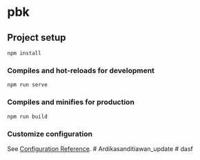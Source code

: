 # pbk

## Project setup
```
npm install
```

### Compiles and hot-reloads for development
```
npm run serve
```

### Compiles and minifies for production
```
npm run build
```

### Customize configuration
See [Configuration Reference](https://cli.vuejs.org/config/).
#   A r d i k a s a n d i t i a w a n _ u p d a t e  
 #   d a s f  
 